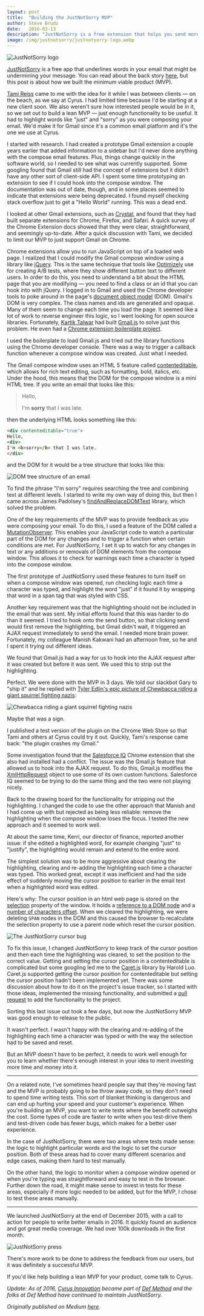 ```yaml
---
layout: post
title:  "Building the JustNotSorry MVP"
author: Steve Brudz
date:   2016-03-13
description: "JustNotSorry is a free extension that helps you send more confident emails by warning you when you use words which undermine your message.  Learn about how we built the minimum viable product (MVP)."
image: /img/justnotsorry/justnotsorry-logo.webp
---
```

![JustNotSorry logo](/img/justnotsorry/justnotsorry-logo.webp)

[JustNotSorry](https://justnotsorry.com/) is a free app that underlines words in your email that might be undermining your message. You can read about the back story [here](https://medium.com/cyrusite-chatter/just-not-sorry-the-backstory-33f54b30fe48#.82135epsz), but this post is about how we built the minimum viable product (MVP).

[Tami Reiss](http://tamireiss.com/) came to me with the idea for it while I was between clients — on the beach, as we say at Cyrus. I had limited time because I'd be starting at a new client soon. We also weren't sure how interested people would be in it, so we set out to build a lean MVP — just enough functionality to be useful. It had to highlight words like "just" and "sorry" as you were composing your email. We'd make it for Gmail since it's a common email platform and it's the one we use at Cyrus.

I started with research. I had created a prototype Gmail extension a couple years earlier that added information to a sidebar but I'd never done anything with the compose email features. Plus, things change quickly in the software world, so I needed to see what was currently supported. Some googling found that Gmail still had the concept of extensions but it didn't have any other sort of client-side API. I spent some time prototyping an extension to see if I could hook into the compose window. The documentation was out of date, though, and in some places seemed to indicate that extensions were being deprecated. I found myself checking stack overflow just to get a "Hello World" running. This was a dead end.

I looked at other Gmail extensions, such as [Crystal](https://www.crystalknows.com/), and found that they had built separate extensions for Chrome, Firefox, and Safari. A quick survey of the Chrome Extension docs showed that they were clear, straightforward, and seemingly up-to-date. After a quick discussion with Tami, we decided to limit our MVP to just support Gmail on Chrome.

Chrome extensions allow you to run JavaScript on top of a loaded web page. I realized that I could modify the Gmail compose window using a library like [jQuery](https://jquery.com/). This is the same technique that tools like [Optimizely](https://www.optimizely.com/) use for creating A/B tests, where they show different button text to different users. In order to do this, you need to understand a bit about the HTML page that you are modifying — you need to find a class or an id that you can hook into with jQuery. I logged in to Gmail and used the Chrome developer tools to poke around in the page's [document object model](https://en.wikipedia.org/wiki/Document_Object_Model) (DOM). Gmail's DOM is very complex. The class names and ids are generated and opaque. Many of them seem to change each time you load the page. It seemed like a lot of work to reverse engineer this logic, so I went looking for open source libraries. Fortunately, [Kartik Talwar](https://twitter.com/TheRealKartik) had built [Gmail.js](https://github.com/KartikTalwar/gmail.js) to solve just this problem. He even had a [Chrome extension boilerplate project](https://github.com/KartikTalwar/gmail-chrome-extension-boilerplate).

I used the boilerplate to load Gmail.js and tried out the library functions using the Chrome developer console. There was a way to trigger a callback function whenever a compose window was created. Just what I needed.

The Gmail compose window uses an HTML 5 feature called [contenteditable](https://developer.mozilla.org/en-US/docs/Web/HTML/Global_attributes/contenteditable), which allows for rich text editing, such as formatting, bold, italics, etc. Under the hood, this means that the DOM for the compose window is a mini HTML tree. If you write an email that looks like this:

> Hello,
> 
> I'm **sorry** that I was late.

then the underlying HTML looks something like this:

```html
<div contenteditable="true">
Hello,
<div>
I'm <b>sorry</b> that I was late.
</div>
```

and the DOM for it would be a tree structure that looks like this:

![DOM tree structure of an email](/img/justnotsorry/jns-dom.webp)

To find the phrase "I'm sorry" requires searching the tree and combining text at different levels. I started to write my own way of doing this, but then I came across James Padolsey's [findAndReplaceDOMText](https://github.com/padolsey/findAndReplaceDOMText) library, which solved the problem.

One of the key requirements of the MVP was to provide feedback as you were composing your email. To do this, I used a feature of the DOM called a [MutationObserver](https://developer.mozilla.org/en-US/docs/Web/API/MutationObserver). This enables your JavaScript code to watch a particular part of the DOM for any changes and to trigger a function when certain conditions are met. For JustNotSorry, I set it up to watch for any changes in text or any additions or removals of DOM elements from the compose window. This allows it to check for warnings each time a character is typed into the compose window.

The first prototype of JustNotSorry used these features to turn itself on when a compose window was opened, run checking logic each time a character was typed, and highlight the word "just" if it found it by wrapping that word in a span tag that was styled with CSS.

Another key requirement was that the highlighting should not be included in the email that was sent. My initial efforts found that this was harder to do than it seemed. I tried to hook onto the send button, so that clicking send would first remove the highlighting, but Gmail didn't wait, it triggered an AJAX request immediately to send the email. I needed more brain power. Fortunately, my colleague Manish Kakwani had an afternoon free, so he and I spent it trying out different ideas.

We found that Gmail.js had a way for us to hook into the AJAX request after it was created but before it was sent. We used this to strip out the highlighting.

Perfect. We were done with the MVP in 3 days. We told our slackbot Gary to "ship it" and he replied with [Tyler Edlin's epic picture of Chewbacca riding a giant squirrel fighting nazis](https://www.deviantart.com/tyleredlinart/art/comission-fur-on-fur-172151625):

![Chewbacca riding a giant squirrel fighting nazis](/img/justnotsorry/tyler.webp)

Maybe that was a sign.

I published a test version of the plugin on the Chrome Web Store so that Tami and others at Cyrus could try it out. Quickly, Tami's response came back: "the plugin crashes my Gmail."

Some investigation found that the [Salesforce IQ](https://web.archive.org/web/20160312035305/http://www.salesforce.com/salesforceiq/overview/) Chrome extension that she also had installed had a conflict. The issue was the Gmail.js feature that allowed us to hook into the AJAX request. To do this, Gmail.js modifies the [XmlHttpRequest](https://developer.mozilla.org/en-US/docs/Web/API/XMLHttpRequest) object to use some of its own custom functions. Salesforce IQ seemed to be trying to do the same thing and the two were not playing nicely.

Back to the drawing board for the functionality for stripping out the highlighting. I changed the code to use the other approach that Manish and I had come up with but rejected as being less reliable: remove the highlighting when the compose window loses the focus. I tested the new approach and it seemed to work well.

At about the same time, Kerri, our director of finance, reported another issue: if she edited a highlighted word, for example changing "just" to "justify", the highlighting would remain and extend to the entire word.

The simplest solution was to be more aggressive about clearing the highlighting, clearing and re-adding the highlighting each time a character was typed. This worked great, except it was inefficient and had the side effect of suddenly moving the cursor position to earlier in the email text when a highlighted word was edited.

Here's why: The cursor position in an html web page is stored on the [selection](https://developer.mozilla.org/en-US/docs/Web/API/Window/getSelection) property of the window. It holds a [reference to a DOM node](https://developer.mozilla.org/en-US/docs/Web/API/Selection/anchorNode) and a [number of characters offset](https://developer.mozilla.org/en-US/docs/Web/API/Selection/anchorOffset). When we cleared the highlighting, we were deleting `SPAN` nodes in the DOM and this caused the browser to recalculate the selection property to use a parent node which reset the cursor position.

![The JustNotSorry cursor bug](/img/justnotsorry/jns-bug.webp)

To fix this issue, I changed JustNotSorry to keep track of the cursor position and then each time the highlighting was cleared, to set the position to the correct value. Getting and setting the cursor position in a contenteditable is complicated but some googling led me to the [Caret.js](https://ichord.github.io/Caret.js/) library by Harold Luo. Caret.js supported getting the cursor position for contenteditable but setting the cursor position hadn't been implemented yet. There was some discussion about how to do it on the project's issue tracker, so I started with those ideas, implemented the missing functionality, and submitted a [pull request](https://github.com/ichord/Caret.js/pull/44) to add the functionality to the project.

Sorting this last issue out took a few days, but now the JustNotSorry MVP was good enough to release to the public.

It wasn't perfect. I wasn't happy with the clearing and re-adding of the highlighting each time a character was typed or with the way the selection had to be saved and reset.

But an MVP doesn't have to be perfect, it needs to work well enough for you to learn whether there's enough interest in your idea to merit investing more time and money into it.

---

On a related note, I've sometimes heard people say that they're moving fast and the MVP is probably going to be throw away code, so they don't need to spend time writing tests. This sort of blanket thinking is dangerous and can end up hurting your speed and your customer's experience. When you're building an MVP, you want to write tests where the benefit outweighs the cost. Some types of code are faster to write when you test-drive them and test-driven code has fewer bugs, which makes for a better user experience.

In the case of JustNotSorry, there were two areas where tests made sense: the logic to highlight particular words and the logic to set the cursor position. Both of these areas had to cover many different scenarios and edge cases, making them hard to test manually.

On the other hand, the logic to monitor when a compose window opened or when you're typing was straightforward and easy to test in the browser. Further down the road, it might make sense to invest in tests for these areas, especially if more logic needed to be added, but for the MVP, I chose to test these areas manually.

---

We launched JustNotSorry at the end of December 2015, with a call to action for people to write better emails in 2016. It quickly found an audience and got great media coverage. We had over 100k downloads in the first month.

![JustNotSorry press](/img/justnotsorry/jns-press.webp)

There's more work to be done to address the feedback from our users, but it was definitely a successful MVP.

If you'd like help building a lean MVP for your product, come talk to Cyrus.

*Update: As of 2016, [Cyrus Innovation](https://web.archive.org/web/20150319174934/http://www.cyrusinnovation.com/) became part of [Def Method](https://defmethod.com) and the folks at Def Method have continued to maintain JustNotSorry.*

*Originally published on Medium [here](https://medium.com/@sbrudz/building-the-justnotsorry-mvp-d1be01ce2f22).*